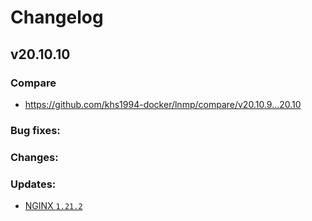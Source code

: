 # Changelog

## v20.10.10

### Compare

* https://github.com/khs1994-docker/lnmp/compare/v20.10.9...20.10

### Bug fixes:

### Changes:

### Updates:

* [NGINX `1.21.2`](https://nginx.org/en/CHANGES)
